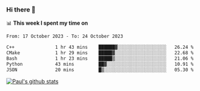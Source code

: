 ### Hi there 👋

📊 **This week I spent my time on**
<!--START_SECTION:waka-->

```txt
From: 17 October 2023 - To: 24 October 2023

C++               1 hr 43 mins    ██████▓░░░░░░░░░░░░░░░░░░   26.24 %
CMake             1 hr 29 mins    █████▓░░░░░░░░░░░░░░░░░░░   22.68 %
Bash              1 hr 23 mins    █████▒░░░░░░░░░░░░░░░░░░░   21.06 %
Python            43 mins         ██▓░░░░░░░░░░░░░░░░░░░░░░   10.91 %
JSON              20 mins         █▒░░░░░░░░░░░░░░░░░░░░░░░   05.30 %
```

<!--END_SECTION:waka-->


[![Paul's github stats](https://github-readme-stats.vercel.app/api?username=mickeyouyou&theme=dracula&show_icons=true)](https://github.com/anuraghazra/github-readme-stats)
